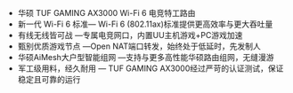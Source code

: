 - 华硕 TUF GAMING AX3000 Wi-Fi 6 电竞特工路由
- 新一代 Wi-Fi 6 标准— Wi-Fi 6 (802.11ax)标准提供更高效率与更大吞吐量
- 有线无线皆可战 —专属电竞网口，内置UU主机游戏+PC游戏加速
- 甄别优质游戏节点 —Open NAT端口转发，始终处于低延时，先发制人
- 华硕AiMesh大户型智能组网 —支持与更多高性能华硕路由组网，无缝漫游
- 军工级用料，经久耐用 — TUF GAMING AX3000经过严苛的认证测试，保证稳定且可靠的运行